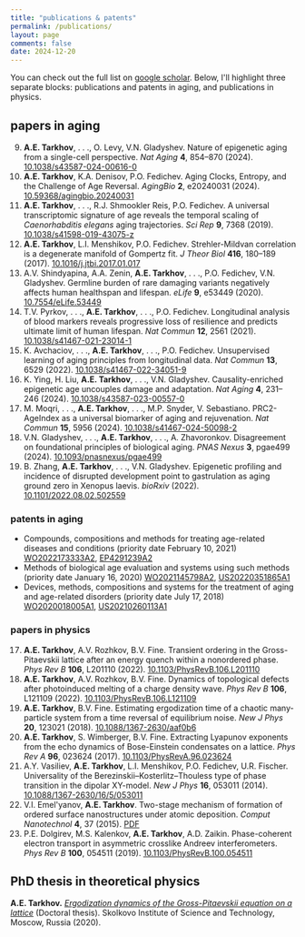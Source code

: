 ```yaml
---
title: "publications & patents"
permalink: /publications/
layout: page
comments: false
date: 2024-12-20
---
```


You can check out the full list on [google scholar]({{site.author.scholar}}). Below, I'll highlight three separate blocks: publications and patents in aging, and publications in physics.

## papers in aging

9. **A.E. Tarkhov**, \. \. \., O. Levy, V.N. Gladyshev. Nature of epigenetic aging from a single-cell perspective. *Nat Aging* **4**, 854–870 (2024). [10.1038/s43587-024-00616-0](https://doi.org/10.1038/s43587-024-00616-0)
10. **A.E. Tarkhov**, K.A. Denisov, P.O. Fedichev. Aging Clocks, Entropy, and the Challenge of Age Reversal. *AgingBio* **2**, e20240031 (2024). [10.59368/agingbio.20240031](https://doi.org/10.59368/agingbio.20240031)
2. **A.E. Tarkhov**, \. \. \., R.J. Shmookler Reis, P.O. Fedichev. A universal transcriptomic signature of age reveals the temporal scaling of *Caenorhabditis elegans* aging trajectories. *Sci Rep* **9**, 7368 (2019). [10.1038/s41598-019-43075-z](https://doi.org/10.1038/s41598-019-43075-z)
1. **A.E. Tarkhov**, L.I. Menshikov, P.O. Fedichev. Strehler-Mildvan correlation is a degenerate manifold of Gompertz fit. *J Theor Biol* **416**, 180–189 (2017). [10.1016/j.jtbi.2017.01.017](https://doi.org/10.1016/j.jtbi.2017.01.017)
3. A.V. Shindyapina, A.A. Zenin, **A.E. Tarkhov**, \. \. \., P.O. Fedichev, V.N. Gladyshev. Germline burden of rare damaging variants negatively affects human healthspan and lifespan. *eLife* **9**, e53449 (2020). [10.7554/eLife.53449](https://doi.org/10.7554/eLife.53449)
4. T.V. Pyrkov, \. \. \., **A.E. Tarkhov**, \. \. \., P.O. Fedichev. Longitudinal analysis of blood markers reveals progressive loss of resilience and predicts ultimate limit of human lifespan. *Nat Commun* **12**, 2561 (2021). [10.1038/s41467-021-23014-1](https://doi.org/10.1038/s41467-021-23014-1)
5. K. Avchaciov, \. \. \., **A.E. Tarkhov**, \. \. \., P.O. Fedichev. Unsupervised learning of aging principles from longitudinal data. *Nat Commun* **13**, 6529 (2022). [10.1038/s41467-022-34051-9](https://doi.org/10.1038/s41467-022-34051-9)
7. K. Ying, H. Liu, **A.E. Tarkhov**, \. \. \., V.N. Gladyshev. Causality-enriched epigenetic age uncouples damage and adaptation. *Nat Aging* **4**, 231–246 (2024). [10.1038/s43587-023-00557-0](https://doi.org/10.1038/s43587-023-00557-0)
8. M. Moqri, \. \. \., **A.E. Tarkhov**, \. \. \., M.P. Snyder, V. Sebastiano. PRC2-AgeIndex as a universal biomarker of aging and rejuvenation. *Nat Commun* **15**, 5956 (2024). [10.1038/s41467-024-50098-2](https://doi.org/10.1038/s41467-024-50098-2)
11. V.N. Gladyshev, \. \. \., **A.E. Tarkhov**, \. \. \., A. Zhavoronkov. Disagreement on foundational principles of biological aging. *PNAS Nexus* **3**, pgae499 (2024). [10.1093/pnasnexus/pgae499](https://doi.org/10.1093/pnasnexus/pgae499)
6. B. Zhang, **A.E. Tarkhov**, \. \. \., V.N. Gladyshev. Epigenetic profiling and incidence of disrupted development point to gastrulation as aging ground zero in Xenopus laevis. *bioRxiv* (2022). [10.1101/2022.08.02.502559](https://www.biorxiv.org/content/10.1101/2022.08.02.502559.abstract)

### patents in aging
- Compounds, compositions and methods for treating age-related diseases and conditions (priority date February 10, 2021) [WO2022173333A2](https://patents.google.com/patent/WO2022173333A2/en), [EP4291239A2](https://patents.google.com/patent/EP4291239A2/en)
- Methods of biological age evaluation and systems using such methods (priority date January 16, 2020) [WO2021145798A2](https://patents.google.com/patent/WO2021145798A2/en), [US20220351865A1](https://patents.google.com/patent/US20220351865A1/en)
- Devices, methods, compositions and systems for the treatment of aging and age-related disorders (priority date July 17, 2018) [WO2020018005A1](https://patents.google.com/patent/WO2020018005A1/en?oq=WO2020018005A1), [US20210260113A1](https://patents.google.com/patent/US20210260113A1/en)

### papers in physics
17. **A.E. Tarkhov**, A.V. Rozhkov, B.V. Fine. Transient ordering in the Gross-Pitaevskii lattice after an energy quench within a nonordered phase. *Phys Rev B* **106**, L201110 (2022). [10.1103/PhysRevB.106.L201110](https://doi.org/10.1103/PhysRevB.106.L201110)
17. **A.E. Tarkhov**, A.V. Rozhkov, B.V. Fine. Dynamics of topological defects after photoinduced melting of a charge density wave. *Phys Rev B* **106**, L121109 (2022). [10.1103/PhysRevB.106.L121109](https://doi.org/10.1103/PhysRevB.106.L121109)
15. **A.E. Tarkhov**, B.V. Fine. Estimating ergodization time of a chaotic many-particle system from a time reversal of equilibrium noise. *New J Phys* **20**, 123021 (2018). [10.1088/1367-2630/aaf0b6](https://doi.org/10.1088/1367-2630/aaf0b6)
14. **A.E. Tarkhov**, S. Wimberger, B.V. Fine. Extracting Lyapunov exponents from the echo dynamics of Bose-Einstein condensates on a lattice. *Phys Rev A* **96**, 023624 (2017). [10.1103/PhysRevA.96.023624](https://doi.org/10.1103/PhysRevA.96.023624)
12. A.Y. Vasiliev, **A.E. Tarkhov**, L.I. Menshikov, P.O. Fedichev, U.R. Fischer. Universality of the Berezinskii–Kosterlitz–Thouless type of phase transition in the dipolar XY-model. *New J Phys* **16**, 053011 (2014). [10.1088/1367-2630/16/5/053011](https://doi.org/10.1088/1367-2630/16/5/053011)
13. V.I. Emel'yanov, **A.E. Tarkhov**. Two-stage mechanism of formation of ordered surface nanostructures under atomic deposition. *Comput Nanotechnol* **4**, 37 (2015). [PDF](http://www.mathnet.ru/links/36f9909b52119aff3b039d4e35c08cb7/cn51.pdf)
16. P.E. Dolgirev, M.S. Kalenkov, **A.E. Tarkhov**, A.D. Zaikin. Phase-coherent electron transport in asymmetric crosslike Andreev interferometers. *Phys Rev B* **100**, 054511 (2019). [10.1103/PhysRevB.100.054511](https://doi.org/10.1103/PhysRevB.100.054511)


## PhD thesis in theoretical physics
**A.E. Tarkhov.** [*Ergodization dynamics of the Gross-Pitaevskii equation on a lattice*](https://www.skoltech.ru/en/education/phd-defenses/2020-2/andrei-tarkhov/) (Doctoral thesis). Skolkovo Institute of Science and Technology, Moscow, Russia (2020).